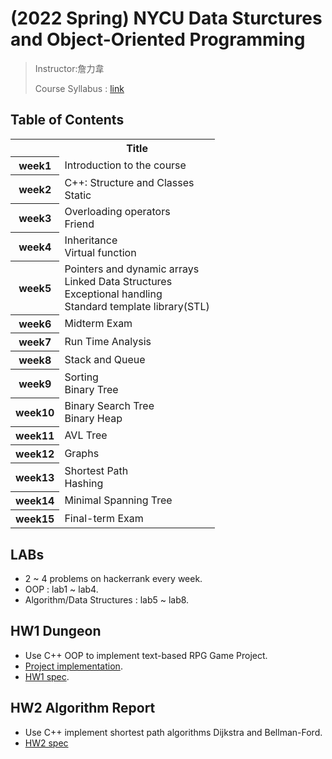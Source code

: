 # (2022 Spring) NYCU Data Sturctures and Object-Oriented Programming

>Instructor:詹力韋
>
>Course Syllabus : [link](https://timetable.nycu.edu.tw/?r=main/crsoutline&Acy=110&Sem=2&CrsNo=1171&lang=zh-tw)

## Table of Contents
<table>
    <tr><th></th><th>Title</th></tr>
	<tr><th>week1</th><td> Introduction to the course </td></tr>
	<tr><th>week2</th><td> C++: Structure and Classes<br>Static </td></tr>
	<tr><th>week3</th><td> Overloading operators<br>Friend </td></tr>
	<tr><th>week4</th><td> Inheritance<br>Virtual function </td></tr>
	<tr><th>week5</th><td> Pointers and dynamic arrays<br>Linked Data Structures<br>Exceptional handling<br>Standard template library(STL) </td></tr>
	<tr><th>week6</th><td> Midterm Exam </td></tr>
	<tr><th>week7</th><td> Run Time Analysis </td></tr>
	<tr><th>week8</th><td> Stack and Queue </td></tr>
	<tr><th>week9</th><td> Sorting<br>Binary Tree</td></tr>
	<tr><th>week10</th><td> Binary Search Tree<br>Binary Heap</td></tr>
	<tr><th>week11</th><td> AVL Tree </td></tr>
	<tr><th>week12</th><td> Graphs </td></tr>
	<tr><th>week13</th><td>	Shortest Path<br>Hashing </td></tr>
	<tr><th>week14</th><td> Minimal Spanning Tree </td></tr>
	<tr><th>week15</th><td>	Final-term Exam </td></tr>
</table>

## LABs
- 2 ~ 4 problems on hackerrank every week.
- OOP : lab1 ~ lab4.
- Algorithm/Data Structures : lab5 ~ lab8.

## HW1 Dungeon
- Use C++ OOP to implement text-based RPG Game Project.
- [Project implementation](https://github.com/HaKkaz/NYCU-data-sturctures-and-oop/tree/main/HW1_Dungeon).
- [HW1 spec](https://github.com/HaKkaz/NYCU-data-sturctures-and-oop/blob/main/HW1_Dungeon/%5BDungeon%5D%20Spec.pdf).

## HW2 Algorithm Report
- Use C++ implement shortest path algorithms Dijkstra and Bellman-Ford.
- [HW2 spec](https://github.com/HaKkaz/NYCU-data-sturctures-and-oop/blob/main/HW2_Algorithm/HW2_spec.pdf)
